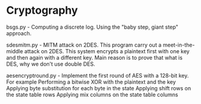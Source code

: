 # Cryptography

bsgs.py - Computing a discrete log. Using the "baby step, giant step" approach.


sdesmitm.py - MITM attack on 2DES. This program carry out a meet-in-the-middle attack on 2DES. This system encrypts a plaintext first with one key and then again with a different key. Main reason is to prove that what is DES, why we don't use double DES.


aesencryptround.py - Implement the first round of AES with a 128-bit key. 
For example
Performing a bitwise XOR with the plaintext and the key
Applying byte substitution for each byte in the state
Applying shift rows on the state table rows
Applying mix columns on the state table columns
